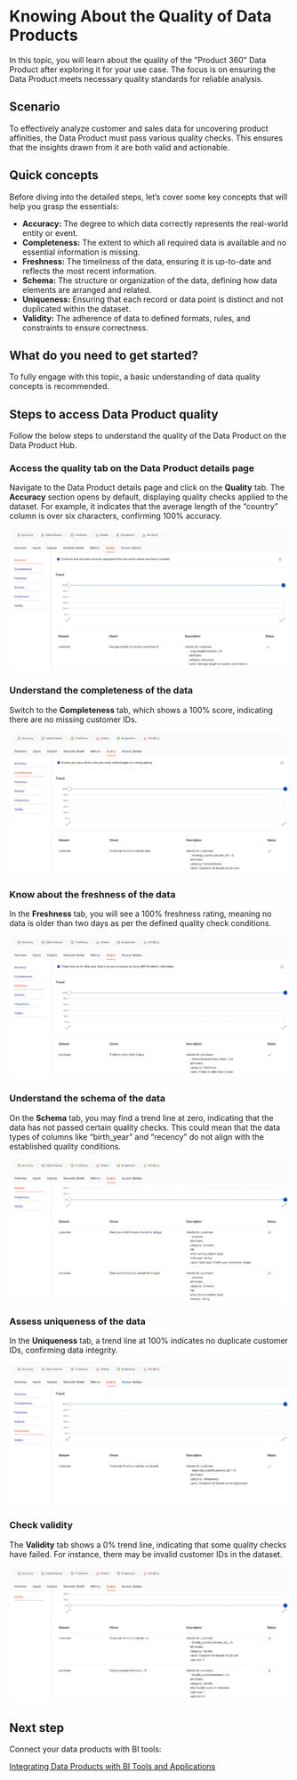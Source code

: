 # Knowing About the Quality of Data Products

In this topic, you will learn about the quality of the "Product 360" Data Product after exploring it for your use case. The focus is on ensuring the Data Product meets necessary quality standards for reliable analysis.

## Scenario

To effectively analyze customer and sales data for uncovering product affinities, the Data Product must pass various quality checks. This ensures that the insights drawn from it are both valid and actionable.

## Quick concepts

Before diving into the detailed steps, let’s cover some key concepts that will help you grasp the essentials:

- **Accuracy:** The degree to which data correctly represents the real-world entity or event.
- **Completeness:** The extent to which all required data is available and no essential information is missing.
- **Freshness:** The timeliness of the data, ensuring it is up-to-date and reflects the most recent information.
- **Schema:** The structure or organization of the data, defining how data elements are arranged and related.
- **Uniqueness:** Ensuring that each record or data point is distinct and not duplicated within the dataset.
- **Validity:** The adherence of data to defined formats, rules, and constraints to ensure correctness.

## What do you need to get started?

To fully engage with this topic, a basic understanding of data quality concepts is recommended.

## Steps to access Data Product quality

Follow the below steps to understand the quality of the Data Product on the Data Product Hub.

### **Access the quality tab on the Data Product details page**
    
Navigate to the Data Product details page and click on the **Quality** tab. The **Accuracy** section opens by default, displaying quality checks applied to the dataset. For example, it indicates that the average length of the “country” column is over six characters, confirming 100% accuracy.
    
![qua_accuracy.png](/learn/dp_consumer_learn_track/dp_quality/qua_accuracy.png)
    
### **Understand the completeness of the data**
    
Switch to the **Completeness** tab, which shows a 100% score, indicating there are no missing customer IDs.
    
![qua_completeness.png](/learn/dp_consumer_learn_track/dp_quality/qua_completeness.png)
    
### **Know about the freshness of the data**
    
In the **Freshness** tab, you will see a 100% freshness rating, meaning no data is older than two days as per the defined quality check conditions.
    
![qua_freshness.png](/learn/dp_consumer_learn_track/dp_quality/qua_freshness.png)
    
### **Understand the schema of the data**
    
On the **Schema** tab, you may find a trend line at zero, indicating that the data has not passed certain quality checks. This could mean that the data types of columns like “birth_year” and “recency” do not align with the established quality conditions.
    
![qua_schema.png](/learn/dp_consumer_learn_track/dp_quality/qua_schema.png)
    
### **Assess uniqueness of the data**
    
In the **Uniqueness** tab, a trend line at 100% indicates no duplicate customer IDs, confirming data integrity.
    
![qua_unique.png](/learn/dp_consumer_learn_track/dp_quality/qua_unique.png)
    
### **Check validity**
    
The **Validity** tab shows a 0% trend line, indicating that some quality checks have failed. For instance, there may be invalid customer IDs in the dataset.
    
![qua_validity.png](/learn/dp_consumer_learn_track/dp_quality/qua_validity.png)

## Next step

Connect your data products with BI tools:

[Integrating Data Products with BI Tools and Applications](/learn/dp_consumer_learn_track/integrate_bi_tools/)